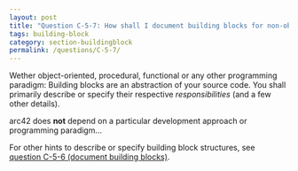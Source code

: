 ```yaml
---
layout: post
title: "Question C-5-7: How shall I document building blocks for non-object-oriented systems?"
tags: building-block
category: section-buildingblock
permalink: /questions/C-5-7/
---
```


Wether object-oriented, procedural, functional or any other
programming paradigm: Building blocks are an abstraction of your
source code. You shall primarily describe or specify their
respective _responsibilities_ (and a few other details).

arc42 does **not** depend on a particular development approach or
programming paradigm...

For other hints to describe or specify building block structures, see [question C-5-6 (document building blocks)](/questions/C-5-6).
